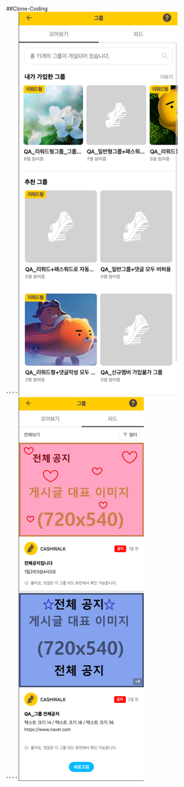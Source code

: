##Clone-Coding  
'  '
'  '
![image](./%ED%81%B4%EB%A1%A0%EC%BD%94%EB%94%A91.png)  
'  '
'  '
![image](./%ED%81%B4%EB%A1%A0%EC%BD%94%EB%94%A92.png)  